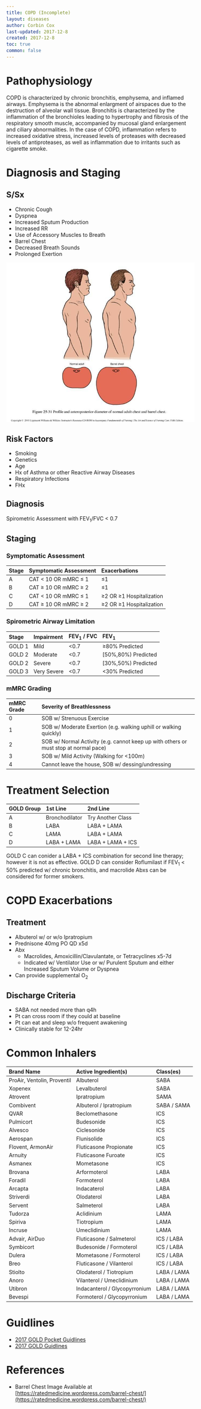 ```yaml
---
title: COPD (Incomplete)
layout: diseases
author: Corbin Cox
last-updated: 2017-12-8
created: 2017-12-8
toc: true
common: false
---
```




# Pathophysiology

COPD is characterized by chronic bronchitis, emphysema, and inflamed airways. Emphysema is the abnormal enlargment of airspaces due to the destruction of alveolar wall tissue. Bronchitis is characterized by the inflammation of the bronchioles leading to hypertrophy and fibrosis of the respiratory smooth muscle, accompanied by mucosal gland enlargement and ciliary abnormalities. In the case of COPD, inflammation refers to increased oxidative stress, increased levels of proteases with decreased levels of antiproteases, as well as inflammation due to irritants such as cigarette smoke.

# Diagnosis and Staging

## S/Sx

* Chronic Cough
* Dyspnea
* Increased Sputum Production
* Increased RR
* Use of Accessory Muscles to Breath
* Barrel Chest
* Decreased Breath Sounds
* Prolonged Exertion

![Barrel Chest](../images/barrel_chest.jpg)

## Risk Factors

* Smoking
* Genetics
* Age
* Hx of Asthma or other Reactive Airway Diseases
* Respiratory Infections
* FHx

## Diagnosis

Spirometric Assessment with FEV<sub>1</sub>/FVC &lt; 0.7

## Staging

### Symptomatic Assessment

| Stage | Symptomatic Assessment     | Exacerbations                  |
| :---- | :------------------------- | :----------------------------- |
| A     | CAT &lt; 10 OR mMRC &le; 1 | &le;1                          |
| B     | CAT &ge; 10 OR mMRC &ge; 2 | &le;1                          |
| C     | CAT &lt; 10 OR mMRC &le; 1 | &ge;2 OR &ge;1 Hospitalization |
| D     | CAT &ge; 10 OR mMRC &ge; 2 | &ge;2 OR &ge;1 Hospitalization |

### Spirometric Airway Limitation

| Stage  | Impairment  | FEV<sub>1</sub> / FVC | FEV<sub>1</sub>     |
| :----- | :---------- | :-------------------- | :------------------ |
| GOLD 1 | Mild        | &lt;0.7               | &ge;80% Predicted   |
| GOLD 2 | Moderate    | &lt;0.7               | [50%,80%) Predicted |
| GOLD 2 | Severe      | &lt;0.7               | [30%,50%) Predicted |
| GOLD 3 | Very Severe | &lt;0.7               | &lt;30% Predicted   |

### mMRC Grading

| mMRC Grade | Severity of Breathlessness               |
| :--------- | :--------------------------------------- |
| 0          | SOB w/ Strenuous Exercise                |
| 1          | SOB w/ Moderate Exertion (e.g. walking uphill or walking quickly) |
| 2          | SOB w/ Normal Activity (e.g. cannot keep up with others or must stop at normal pace) |
| 3          | SOB w/ Mild Activity (Walking for &lt;100m) |
| 4          | Cannot leave the house, SOB w/ dessing/undressing |

# Treatment Selection

| GOLD Group | 1st Line       | 2nd Line          |
| :--------- | :------------- | :---------------- |
| A          | Bronchodilator | Try Another Class |
| B          | LABA           | LABA + LAMA       |
| C          | LAMA           | LABA + LAMA       |
| D          | LABA + LAMA    | LABA + LAMA + ICS |

GOLD C can conider a LABA + ICS combination for second line therapy; however it is not as effective. GOLD D can consider Roflumilast if FEV<sub>1</sub> &lt; 50% predicted w/ chronic bronchitis, and macrolide Abxs can be considered for former smokers.

# COPD Exacerbations

## Treatment

* Albuterol w/ or w/o Ipratropium
* Prednisone 40mg PO QD x5d
* Abx
  * Macrolides, Amoxicillin/Clavulantate, or Tetracyclines x5-7d
  * Indicated w/ Ventilator Use or w/ Purulent Sputum and either Increased Sputum Volume or Dyspnea
* Can provide supplemental O<sub>2</sub>

## Discharge Criteria

* SABA not needed more than q4h
* Pt can cross room if they could at baseline
* Pt can eat and sleep w/o frequent awakening
* Clinically stable for 12-24hr

# Common Inhalers

| Brand Name                  | Active Ingredient(s)          | Class(es)   |
| :-------------------------- | :---------------------------- | :---------- |
| ProAir, Ventolin, Proventil | Albuterol                     | SABA        |
| Xopenex                     | Levalbuterol                  | SABA        |
| Atrovent                    | Ipratropium                   | SAMA        |
| Combivent                   | Albuterol / Ipratropium       | SABA / SAMA |
| QVAR                        | Beclomethasone                | ICS         |
| Pulmicort                   | Budesonide                    | ICS         |
| Alvesco                     | Ciclesonide                   | ICS         |
| Aerospan                    | Flunisolide                   | ICS         |
| Flovent, ArmonAir           | Fluticasone Propionate        | ICS         |
| Arnuity                     | Fluticasone Furoate           | ICS         |
| Asmanex                     | Mometasone                    | ICS         |
| Brovana                     | Arformoterol                  | LABA        |
| Foradil                     | Formoterol                    | LABA        |
| Arcapta                     | Indacaterol                   | LABA        |
| Striverdi                   | Olodaterol                    | LABA        |
| Servent                     | Salmeterol                    | LABA        |
| Tudorza                     | Aclidinium                    | LAMA        |
| Spiriva                     | Tiotropium                    | LAMA        |
| Incruse                     | Umeclidinium                  | LAMA        |
| Advair, AirDuo              | Fluticasone / Salmeterol      | ICS / LABA  |
| Symbicort                   | Budesonide / Formoterol       | ICS / LABA  |
| Dulera                      | Mometasone / Formoterol       | ICS / LABA  |
| Breo                        | Fluticasone / Vilanterol      | ICS / LABA  |
| Stiolto                     | Olodaterol / Tiotropium       | LABA / LAMA |
| Anoro                       | Vilanterol / Umeclidinium     | LABA / LAMA |
| Utibron                     | Indacanterol / Glycopyrronium | LABA / LAMA |
| Bevespi                     | Formoterol / Glycopyrronium   | LABA / LAMA |



# Guidlines

* [2017 GOLD Pocket Guidlines](http://goldcopd.org/wp-content/uploads/2016/12/wms-GOLD-2017-Pocket-Guide.pdf)
* [2017 GOLD Guidlines](http://goldcopd.org/gold-2017-global-strategy-diagnosis-management-prevention-copd/)

# References

* Barrel Chest Image Available at [https://ratedmedicine.wordpress.com/barrel-chest/](https://ratedmedicine.wordpress.com/barrel-chest/)
